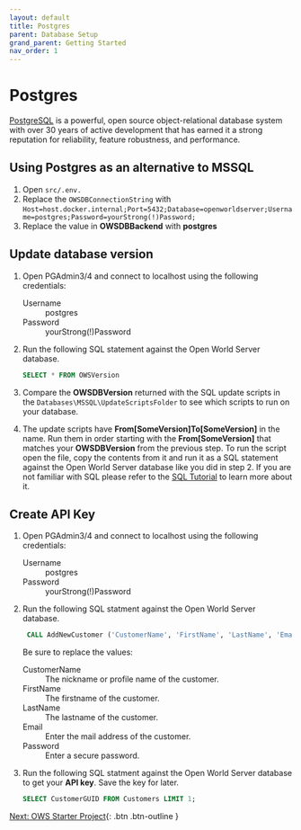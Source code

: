 ```yaml
---
layout: default
title: Postgres
parent: Database Setup
grand_parent: Getting Started
nav_order: 1
---
```


# Postgres

[PostgreSQL](https://www.postgresql.org/) is a powerful, open source object-relational database system with over 30 years of active development that has earned it a strong reputation for reliability, feature robustness, and performance.

## Using Postgres as an alternative to MSSQL
1. Open `src/.env.`
2. Replace the `OWSDBConnectionString` with `Host=host.docker.internal;Port=5432;Database=openworldserver;Username=postgres;Password=yourStrong(!)Password;`
3. Replace the value in **OWSDBBackend** with **postgres**

## Update database version

1. Open PGAdmin3/4 and connect to localhost using the following credentials:

    <dl>
        <dt>Username</dt>
        <dd>postgres</dd>
        <dt>Password</dt>
        <dd>yourStrong(!)Password</dd>
    </dl>

2. Run the following SQL statement against the Open World Server database.
   
   ```sql
   SELECT * FROM OWSVersion
   ```

3. Compare the **OWSDBVersion** returned with the SQL update scripts in the `Databases\MSSQL\UpdateScriptsFolder` to see which scripts to run on your database.
   
4. The update scripts have **From[SomeVersion]To[SomeVersion]** in the name. Run them in order starting with the **From[SomeVersion]** that matches your **OWSDBVersion** from the previous step. To run the script open the file, copy the contents from it and run it as a SQL statement against the Open World Server database like you did in step 2. If you are not familiar with SQL please refer to the [SQL Tutorial](https://www.w3schools.com/sql/) to learn more about it.

## Create API Key

1. Open PGAdmin3/4  and connect  to localhost using the following credentials:

    <dl>
        <dt>Username</dt>
        <dd>postgres</dd>
        <dt>Password</dt>
        <dd>yourStrong(!)Password</dd>
    </dl>

2. Run the following SQL statment against the Open World Server database. 
   
   ```sql
    CALL AddNewCustomer ('CustomerName', 'FirstName', 'LastName', 'Email', 'Password');
   ```
   
   Be sure to replace the values:

    <dl>
        <dt>CustomerName</dt>
        <dd>The nickname or profile name of the customer.</dd>
        <dt>FirstName</dt>
        <dd>The firstname of the customer.</dd>
        <dt>LastName</dt>
        <dd>The lastname of the customer.</dd>
        <dt>Email</dt>
        <dd>Enter the mail address of the customer.</dd>
        <dt>Password</dt>
        <dd>Enter a secure password.</dd>
    </dl>
    
3. Run the following SQL statment against the Open World Server database to get your **API key**. Save the key for later.
   
   ```sql
   SELECT CustomerGUID FROM Customers LIMIT 1;
   ```

[Next: OWS Starter Project](starter-project){: .btn .btn-outline }